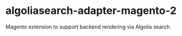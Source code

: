 # algoliasearch-adapter-magento-2
Magento extension to support backend rendering via Algolia search
